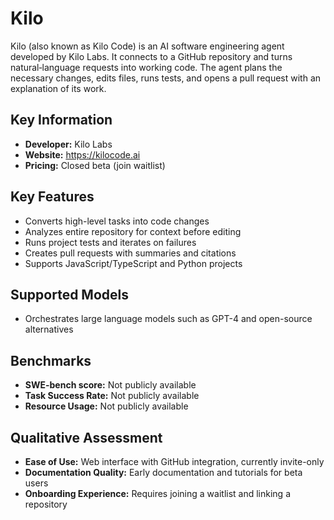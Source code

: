 # Kilo

Kilo (also known as Kilo Code) is an AI software engineering agent developed by Kilo Labs. It connects to a GitHub repository and turns natural‑language requests into working code. The agent plans the necessary changes, edits files, runs tests, and opens a pull request with an explanation of its work.

## Key Information

- **Developer:** Kilo Labs
- **Website:** https://kilocode.ai
- **Pricing:** Closed beta (join waitlist)

## Key Features

- Converts high-level tasks into code changes
- Analyzes entire repository for context before editing
- Runs project tests and iterates on failures
- Creates pull requests with summaries and citations
- Supports JavaScript/TypeScript and Python projects

## Supported Models

- Orchestrates large language models such as GPT-4 and open-source alternatives

## Benchmarks

- **SWE-bench score:** Not publicly available
- **Task Success Rate:** Not publicly available
- **Resource Usage:** Not publicly available

## Qualitative Assessment

- **Ease of Use:** Web interface with GitHub integration, currently invite-only
- **Documentation Quality:** Early documentation and tutorials for beta users
- **Onboarding Experience:** Requires joining a waitlist and linking a repository
